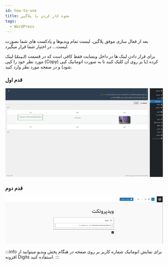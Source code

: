 ```yaml
---
id: how-to-use
title: نحوه کار کردن با پلاگین
tags:
  - WordPress
---
```


بعد از فعال سازی موفق پلاگین، لیست تمام ویدیوها و پادکست های شما بصورت لیست… در اختیار شما قرار میگیرد.

برای قرار دادن لینک ها در داخل وبسایت فقط کا‌فی است که در قسمت (**`لینک`**) لینک مورد نظر خود را کپی (Copy) کرده (یا بر
روی آن کلیک کنید تا به صورت اتوماتیک کپی شود) و در صفحه مورد نظر وارد کنید.

### قدم اول

![Image](./img/05.jpg)

### قدم دوم

![Image](./img/06.png)

:::info
برای نمایش اتوماتیک شماره کاربر بر روی صفحه در هنگام پخش ویدیو میتوانید از افزونه Digits استفاده کنید.
:::
